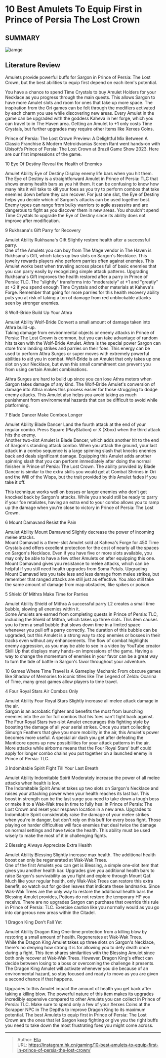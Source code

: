 # 10 Best Amulets To Equip First in Prince of Persia The Lost Crown


## SUMMARY 

![iamge](https://static1.srcdn.com/wordpress/wp-content/uploads/2024/01/10-best-amulets-to-get-in-prince-of-persia-the-lost-crown.jpg)

## Literature Review

Amulets provide powerful buffs for Sargon in Prince of Persia: The Lost Crown, but the best abilities to equip first depend on each item&#39;s potential.





You have a chance to spend Time Crystals to buy Amulet Holders for your Necklace as you progress through the main quests. This allows Sargon to have more Amulet slots and room for ones that take up more space. The inspiration from the Ori games can be felt through the modifiers activated by each charm you use while discovering new areas.
Every Amulet in the game can be upgraded with the goddess Kaheva in her forge, which you can travel to in The Haven area. Getting an Amulet to &#43;1 only costs Time Crystals, but further upgrades may require other items like Xerxes Coins. 

            
 
 Prince of Persia: The Lost Crown Preview: A Delightful Mix Between A Classic Franchise &amp; Modern Metroidvanias 
Screen Rant went hands-on with Ubisoft’s Prince of Persia: The Lost Crown at Brazil Game Show 2023. Here are our first impressions of the game.












 








 10  Eye Of Destiny 
Reveal the Health of Enemies
        

   Amulet    Ability     Eye of Destiny    Display enemy life bars when you hit them.    
The Eye of Destiny is a straightforward Amulet in Prince of Persia: TLC that shows enemy health bars as you hit them. It can be confusing to know how many hits it will take to kill your foes as you try to perform combos that take enemies down before they can recover. For just one slot, the Eye of Destiny helps you decide which of Sargon&#39;s attacks can be used together best.
Enemy types can range from bulky warriors to agile assassins and are dangerous to fight as you discover them in new areas. You shouldn&#39;t spend Time Crystals to upgrade the Eye of Destiny since its ability does not improve after modification.





 9  Rukhsana&#39;s Gift 
Parry for Recovery
        

   Amulet    Ability     Rukhsana&#39;s Gift    Slightly restore health after a successful parry.    
One of the Amulets you can buy from The Mage vendor in The Haven is Rukhsana&#39;s Gift, which takes up two slots on Sargon&#39;s Necklace. This jewelry rewards players who perform parries often against enemies. This Amulet works best when traveling across places full of basic enemies that you can parry easily by recognizing simple attack patterns.
Upgrading Rukhsana&#39;s Gift improves the health restored after a parry in Prince of Persia: TLC. The &#34;slightly&#34; transforms into &#34;moderately&#34; at &#43;1 and &#34;greatly&#34; at &#43;2 if you spend enough Time Crystals and other materials at Kaheva&#39;s Forge. Remember that going for more parries for this health recovery ability puts you at risk of taking a ton of damage from red unblockable attacks seen by stronger enemies.





 8  Wolf-Bride 
Build Up Your Athra


 







   Amulet    Ability     Wolf-Bride    Convert a small amount of damage taken into Athra build-up.    
Taking damage from environmental objects or enemy attacks in Prince of Persia: The Lost Crown is common, but you can take advantage of random hits taken with the Wolf-Bride Amulet. Athra is the special power Sargon can store from landing strikes and parries on their foes. This energy can be used to perform Athra Surges or super moves with extremely powerful abilities to aid you in combat.
Wolf-Bride is an Amulet that only takes up one slot on your Necklace, but even this small commitment can prevent you from using certain Amulet combinations. 

Athra Surges are hard to build up since you can lose Athra meters when Sargon takes damage of any kind. The Wolf-Bride Amulet&#39;s conversion of damage into Athra makes this process easier for those struggling to dodge enemy attacks. This Amulet also helps you avoid taking as much punishment from environmental hazards that can be difficult to avoid while platforming.





 7  Blade Dancer 
Make Combos Longer
        

   Amulet    Ability     Blade Dancer    Land the fourth attack at the end of your regular combo. Press Square (PlayStation) or X (Xbox) when the third attack hits the enemy.    
Another two-slot Amulet is Blade Dancer, which adds another hit to the end of Sargon&#39;s standing attack combo. When you attack the ground, your last attack in a combo sequence is a large spinning slash that knocks enemies back and deals significant damage. Equipping this Amulet adds another spinning slash that you can perform immediately after doing the normal finisher in Prince of Persia: The Lost Crown.
The ability provided by Blade Dancer is similar to the extra skills you would get at Combat Shrines in Ori and the Will of the Wisps, but the trait provided by this Amulet fades if you take it off. 

This technique works well on bosses or larger enemies who don&#39;t get knocked back by Sargon&#39;s attacks. While you should still be ready to parry if your foe retaliates, having an extra end to your combo allows you to ramp up the damage when you&#39;re close to victory in Prince of Persia: The Lost Crown.





 6  Mount Damavand 
Resist the Pain
        

   Amulet    Ability     Mount Damavand    Slightly decrease the power of incoming melee attacks.    
Mount Damavad is a three-slot Amulet sold at Kaheva&#39;s Forge for 450 Time Crystals and offers excellent protection for the cost of nearly all the spaces on Sargon&#39;s Necklace. Even if you have five or more slots available, you may only be able to have a few other Amulets on after equipping this one. Mount Damavand gives you resistance to melee attacks, which can be helpful if you still need health upgrades from Soma Petals.
Upgrading Mount Damavad lets you take less and less damage from melee strikes, but remember that ranged attacks are still just as effective. You also still take the same amount of damage from map obstacles, like spikes or poison.





 5  Shield Of Mithra 
Make Time for Parries


   Amulet    Ability     Shield of Mithra    A successful parry L2 creates a small time bubble, slowing all enemies within it.    
Some Amulets are earned from completing quests in Prince of Persia: TLC, including the Shield of Mithra, which takes up three slots. This item causes you to form a small bubble that slows down time in a limited space whenever you pull off a parry correctly. The duration of this bubble can be upgraded, but this Amulet is a strong way to stop enemies or bosses in their tracks even without any enhancements.
The flow of combat highlights enemy aggression, as you may be able to see in a video by YouTube creator Skill Up that displays many hands-on impressions of the game. Having a way to change the momentum of enemies in your favor can be a great way to turn the tide of battle in Sargon&#39;s favor throughout your adventure.
            
 
 10 Games Where Time Travel Is A Gameplay Mechanic 
From obscure games like Shadow of Memories to iconic titles like The Legend of Zelda: Ocarina of Time, many great games allow players to time travel.








 4  Four Royal Stars 
Air Combos Only
        

   Amulet    Ability     Four Royal Stars    Slightly increase all melee attack damage in the air.    
Sargon is an acrobatic fighter and benefits the most from launching enemies into the air for full combos that his foes can&#39;t fight back against. The Four Royal Stars two-slot Amulet encourages this fighting style by boosting the damage of all your aerial strikes.
Once you start collecting Simurgh Feathers that give you more mobility in the air, this Amulet&#39;s power becomes more useful. A special air dash you get after defeating the Manticore opens up new possibilities for your attack patterns in the air. More attacks while airborne means that the Four Royal Stars&#39; buff could apply for longer combo chains you put together on a launched enemy in Prince of Persia: TLC.





 3  Indomitable Spirit 
Fight Till Your Last Breath


 







   Amulet    Ability     Indomitable Spirit    Moderately increase the power of all melee attacks when health is low.    
The Indomitable Spirit Amulet takes up two slots on Sargon&#39;s Necklace and raises your attacking power when your health reaches its last bar. This boost in strength can be the last surge you need to take down a tough boss or make it to a Wak-Wak tree in time to fully heal in Prince of Persia: The Lost Crown and reset your respawn location in a new area.
Upgrades to Indomitable Spirit considerably raise the damage of your melee strikes when you&#39;re in danger, but don&#39;t rely on this buff for every boss fight. Those playing on harder difficulties will face enemies that deal twice the damage on normal settings and have twice the health. This ability must be used wisely to make the most of it in challenging fights.​​​​​​​





 2  Blessing 
Always Appreciate Extra Health
        

   Amulet    Ability     Blessing    Slightly increase max health. The additional health boost can only be regenerated at Wak-Wak Trees.    
One of the first Amulets you can get is Blessing, a simple one-slot item that gives you another health bar. Upgrades give you additional health bars to raise Sargon&#39;s survivability as you fight and explore through Mount Qaf. Much like your regular health, only Wak-Wak Trees can restore this extra benefit, so watch out for golden leaves that indicate these landmarks.
Since Wak-Wak Trees are the only way to restore the additional health bars the Blessing Amulet provides, Potions do not restore the temporary HP you receive. There are no upgrades Sargon can purchase that override this rule in Prince of Persia: TLC. Exercise caution like you normally would as you go into dangerous new areas within the Citadel.​​​​​​​





 1  Dragon King 
Don&#39;t Fall Yet
        

   Amulet    Ability     Dragon King    One-time protection from a killing blow by restoring a small amount of health. Regenerates at Wak-Wak Trees.    
While the Dragon King Amulet takes up three slots on Sargon&#39;s Necklace, there&#39;s no denying how strong it is for allowing you to defy death once during a fight. This item shares similarities with the Blessing Amulet since both only recover at Wak-Wak Trees. However, Dragon King&#39;s effect can decide between losing to a boss or overcoming the challenge it presents.
The Dragon King Amulet will activate whenever you die because of an environmental hazard, so stay focused and ready to move as you are given a second chance if that happens. 

Upgrades to this Amulet impact the amount of health you get back after taking a killing blow. The powerful nature of this item makes its upgrades incredibly expensive compared to other Amulets you can collect in Prince of Persia: TLC. Make sure to spend only a few of your Xerxes Coins at the Scrapper NPC in The Depths to improve Dragon King to its maximum potential.
The best Amulets to equip first in Prince of Persia: The Lost Crown are the ones that let Sargon keep fighting or give you the right buffs you need to take down the most frustrating foes you might come across.


---

> Author: [Ella](https://instagram.hk.cn/)  
> URL: https://instagram.hk.cn/gaming/10-best-amulets-to-equip-first-in-prince-of-persia-the-lost-crown/  

